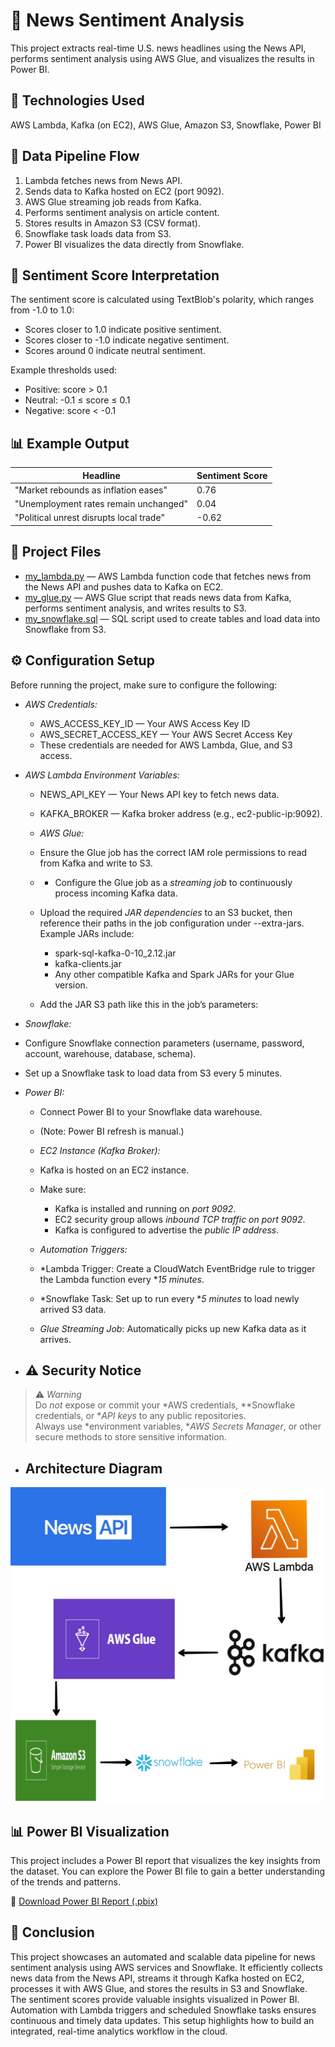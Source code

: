 # 📰 News Sentiment Analysis

This project extracts real-time U.S. news headlines using the News API, performs sentiment analysis using AWS Glue, and visualizes the results in Power BI.


## 🔧 Technologies Used

 AWS Lambda, 
 Kafka (on EC2), 
 AWS Glue, 
 Amazon S3, 
 Snowflake, 
 Power BI

 ## 🔄 Data Pipeline Flow

1. Lambda fetches news from News API.
2. Sends data to Kafka hosted on EC2 (port 9092).
3. AWS Glue streaming job reads from Kafka.
4. Performs sentiment analysis on article content.
5. Stores results in Amazon S3 (CSV format).
6. Snowflake task loads data from S3.
7. Power BI visualizes the data directly from Snowflake.


## 🧠 Sentiment Score Interpretation

The sentiment score is calculated using TextBlob's polarity, which ranges from -1.0 to 1.0:

- Scores closer to 1.0 indicate positive sentiment.
- Scores closer to -1.0 indicate negative sentiment.
- Scores around 0 indicate neutral sentiment.

Example thresholds used:

- Positive: score > 0.1
- Neutral: -0.1 ≤ score ≤ 0.1
- Negative: score < -0.1

  
## 📊 Example Output

| Headline                                | Sentiment Score |
|-----------------------------------------|------------------|
| "Market rebounds as inflation eases"    | 0.76             |
| "Unemployment rates remain unchanged"   | 0.04             |
| "Political unrest disrupts local trade" | -0.62            |



## 📂 Project Files

- [my_lambda.py](my_lambda.py) — AWS Lambda function code that fetches news from the News API and pushes data to Kafka on EC2.
- [my_glue.py](my_glue.py) — AWS Glue script that reads news data from Kafka, performs sentiment analysis, and writes results to S3.
- [my_snowflake.sql](my_snowflake.sql) — SQL script used to create tables and load data into Snowflake from S3.

## ⚙️ Configuration Setup

Before running the project, make sure to configure the following:

- *AWS Credentials:*
  - AWS_ACCESS_KEY_ID — Your AWS Access Key ID
  - AWS_SECRET_ACCESS_KEY — Your AWS Secret Access Key
  - These credentials are needed for AWS Lambda, Glue, and S3 access.

- *AWS Lambda Environment Variables:*
  - NEWS_API_KEY — Your News API key to fetch news data.
  - KAFKA_BROKER — Kafka broker address (e.g., ec2-public-ip:9092).

   - *AWS Glue:*
  - Ensure the Glue job has the correct IAM role permissions to read from Kafka and write to S3.
  - - Configure the Glue job as a *streaming job* to continuously process incoming Kafka data.
  - Upload the required *JAR dependencies* to an S3 bucket, then reference their paths in the job configuration under --extra-jars. Example JARs include:
    - spark-sql-kafka-0-10_2.12.jar
    - kafka-clients.jar
    - Any other compatible Kafka and Spark JARs for your Glue version.
  - Add the JAR S3 path like this in the job’s parameters:
 - *Snowflake:*
  - Configure Snowflake connection parameters (username, password, account, warehouse, database, schema).
  - Set up a Snowflake task to load data from S3 every 5 minutes.

- *Power BI:*
  - Connect Power BI to your Snowflake data warehouse.
  - (Note: Power BI refresh is manual.)
 
  - *EC2 Instance (Kafka Broker):*
  - Kafka is hosted on an EC2 instance.
  - Make sure:
    - Kafka is installed and running on *port 9092*.
    - EC2 security group allows *inbound TCP traffic on port 9092*.
    - Kafka is configured to advertise the *public IP address*.
   
   - *Automation Triggers:*
  - *Lambda Trigger: Create a CloudWatch EventBridge rule to trigger the Lambda function every **15 minutes*.
  - *Snowflake Task: Set up to run every **5 minutes* to load newly arrived S3 data.
  - *Glue Streaming Job*: Automatically picks up new Kafka data as it arrives.

    
 - ## ⚠️ Security Notice

> ⚠️ *Warning*  
> Do *not* expose or commit your *AWS credentials, **Snowflake credentials, or **API keys* to any public repositories.  
> Always use *environment variables, **AWS Secrets Manager*, or other secure methods to store sensitive information.

- ## Architecture Diagram

![Architecture](news-sentiment.jpeg)

## 📊 Power BI Visualization

This project includes a Power BI report that visualizes the key insights from the dataset. You can explore the Power BI file to gain a better understanding of the trends and patterns.

🔗 [Download Power BI Report (.pbix)](https://github.com/sruthygop/news-sentiment-analysis/raw/main/news_sentiment_analysis.pbix)

## 🧾 Conclusion

This project showcases an automated and scalable data pipeline for news sentiment analysis using AWS services and Snowflake. It efficiently collects news data from the News API, streams it through Kafka hosted on EC2, processes it with AWS Glue, and stores the results in S3 and Snowflake. The sentiment scores provide valuable insights visualized in Power BI. Automation with Lambda triggers and scheduled Snowflake tasks ensures continuous and timely data updates. This setup highlights how to build an integrated, real-time analytics workflow in the cloud.     
